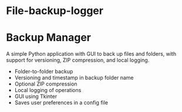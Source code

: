 # File-backup-logger
# Backup Manager

A simple Python application with GUI to back up files and folders, with support for versioning, ZIP compression, and local logging.



- Folder-to-folder backup
- Versioning and timestamp in backup folder name
- Optional ZIP compression
- Local logging of operations
- GUI using Tkinter
- Saves user preferences in a config file

